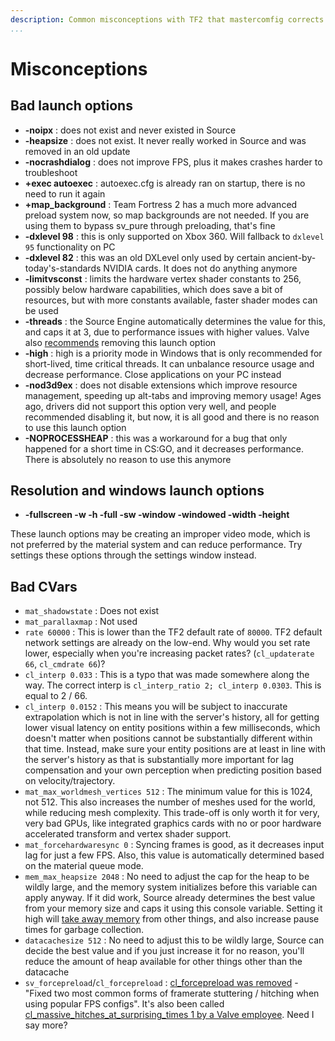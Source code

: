 ```yaml
---
description: Common misconceptions with TF2 that mastercomfig corrects.
...
```


# Misconceptions

## Bad launch options

* **-noipx** : does not exist and never existed in Source
* **-heapsize** : does not exist. It never really worked in Source and was removed in an old update
* **-nocrashdialog** : does not improve FPS, plus it makes crashes harder to troubleshoot
* **+exec autoexec** : autoexec.cfg is already ran on startup, there is no need to run it again
* **+map_background** : Team Fortress 2 has a much more advanced preload system now, so map backgrounds are not needed. If you are using them to bypass sv_pure through preloading, that's fine
* **-dxlevel 98** : this is only supported on Xbox 360. Will fallback to `dxlevel 95` functionality on PC
* **-dxlevel 82** : this was an old DXLevel only used by certain ancient-by-today's-standards NVIDIA cards. It does not do anything anymore
* **-limitvsconst** : limits the hardware vertex shader constants to 256, possibly below hardware capabilities, which does save a bit of resources, but with more constants available, faster shader modes can be used
* **-threads** : the Source Engine automatically determines the value for this, and caps it at 3, due to performance issues with higher values. Valve also [recommends](https://www.reddit.com/r/GlobalOffensive/comments/5y8r7v/in_depth_discussion_of_the_threads_launch_option/dep5yno) removing this launch option
* **-high** : high is a priority mode in Windows that is only recommended for short-lived, time critical threads. It can unbalance resource usage and decrease performance. Close applications on your PC instead
* **-nod3d9ex** : does not disable extensions which improve resource management, speeding up alt-tabs and improving memory usage! Ages ago, drivers did not support this option very well, and people recommended disabling it, but now, it is all good and there is no reason to use this launch option
* **-NOPROCESSHEAP** : this was a workaround for a bug that only happened for a short time in CS:GO, and it decreases performance. There is absolutely no reason to use this anymore

## Resolution and windows launch options

* **-fullscreen -w -h -full -sw -window -windowed -width -height**

These launch options may be creating an improper video mode, which is not preferred by the material system and can reduce performance. Try settings these options through the settings window instead.

## Bad CVars

* `mat_shadowstate` : Does not exist
* `mat_parallaxmap` : Not used
* `rate 60000` : This is lower than the TF2 default rate of `80000`. TF2 default network settings are already on the low-end. Why would you set rate lower, especially when you're increasing packet rates? (`cl_updaterate 66`, `cl_cmdrate 66`)?
* `cl_interp 0.033` : This is a typo that was made somewhere along the way. The correct interp is `cl_interp_ratio 2; cl_interp 0.0303`. This is equal to 2 / 66.
* `cl_interp 0.0152` : This means you will be subject to inaccurate extrapolation which is not in line with the server's history, all for getting lower visual latency on entity positions within a few milliseconds, which doesn't matter when positions cannot be substantially different within that time. Instead, make sure your entity positions are at least in line with the server's history as that is substantially more important for lag compensation and your own perception when predicting position based on velocity/trajectory.
* `mat_max_worldmesh_vertices 512` : The minimum value for this is 1024, not 512. This also increases the number of meshes used for the world, while reducing mesh complexity. This trade-off is only worth it for very, very bad GPUs, like integrated graphics cards with no or poor hardware accelerated transform and vertex shader support.
* `mat_forcehardwaresync 0` : Syncing frames is good, as it decreases input lag for just a few FPS. Also, this value is automatically determined based on the material queue mode.
* `mem_max_heapsize 2048` : No need to adjust the cap for the heap to be wildly large, and the memory system initializes before this variable can apply anyway. If it did work, Source already determines the best value from your memory size and caps it using this console variable. Setting it high will [take away memory](https://github.com/ValveSoftware/Source-1-Games/issues/1543#issuecomment-520534294) from other things, and also increase pause times for garbage collection.
* `datacachesize 512` : No need to adjust this to be wildly large, Source can decide the best value and if you just increase it for no reason, you'll reduce the amount of heap available for other things other than the datacache
* `sv_forcepreload`/`cl_forcepreload` : [cl_forcepreload was removed](https://www.teamfortress.com/post.php?id=19733 ) - "Fixed two most common forms of framerate stuttering / hitching when using popular FPS configs". It's also been called [cl_massive_hitches_at_surprising_times 1 by a Valve employee](https://www.reddit.com/r/GlobalOffensive/comments/adq2a4/never_install_csgo_on_an_old_hard_drive/edlbh3d/). Need I say more?
